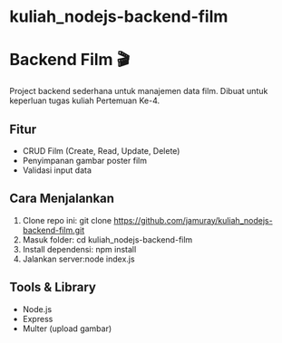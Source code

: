# kuliah_nodejs-backend-film
# Backend Film 🎬

Project backend sederhana untuk manajemen data film.
Dibuat untuk keperluan tugas kuliah Pertemuan Ke-4.

## Fitur
- CRUD Film (Create, Read, Update, Delete)
- Penyimpanan gambar poster film
- Validasi input data

## Cara Menjalankan
1. Clone repo ini: git clone https://github.com/jamuray/kuliah_nodejs-backend-film.git
2. Masuk folder: cd kuliah_nodejs-backend-film
3. Install dependensi: npm install
4. Jalankan server:node index.js

## Tools & Library
- Node.js
- Express
- Multer (upload gambar)



